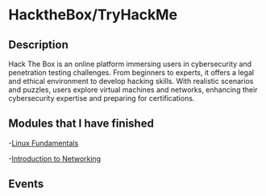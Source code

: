 # HacktheBox/TryHackMe
<h2>Description</h2>
Hack The Box is an online platform immersing users in cybersecurity and penetration testing challenges. From beginners to experts, it offers a legal and ethical environment to develop hacking skills. With realistic scenarios and puzzles, users explore virtual machines and networks, enhancing their cybersecurity expertise and preparing for certifications.

<h2>Modules that I have finished</h2>

-[Linux Fundamentals](https://academy.hackthebox.com/achievement/badge/a6023ec1-bdf4-11ee-a670-bea50ffe6cb4)

-[Introduction to Networking](https://academy.hackthebox.com/achievement/badge/b88868c0-bdf1-11ee-a670-bea50ffe6cb4)

<h2>Events</h2>
